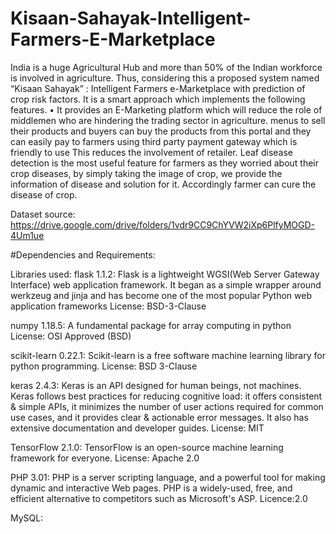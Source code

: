 # Kisaan-Sahayak-Intelligent-Farmers-E-Marketplace

India is a huge Agricultural Hub and more than 50% of the Indian workforce is involved in agriculture. Thus, considering this a proposed system named “Kisaan Sahayak” : Intelligent Farmers e-Marketplace with prediction of crop risk factors.
It is a smart approach which implements the following features.
• It provides an E-Marketing platform which will reduce the role of middlemen who are hindering the trading sector in agriculture.
menus to sell their products and buyers can buy the products from this portal and they can easily pay to farmers using third party payment gateway which is friendly to use This reduces the involvement of retailer.
Leaf disease detection is the most useful feature for farmers as they worried about their crop diseases, by simply taking the image of crop, we provide the information of disease and solution for it. Accordingly farmer can cure the disease of crop.


Dataset source:
https://drive.google.com/drive/folders/1vdr9CC9ChYVW2iXp6PlfyMOGD-4Um1ue


#Dependencies and Requirements:

 Libraries used:
 flask 1.1.2:
Flask is a lightweight WGSI(Web Server Gateway Interface) web application framework. It began as a simple wrapper around werkzeug and jinja and has become one of the most popular Python web application frameworks
License: BSD-3-Clause

numpy 1.18.5:
A fundamental package for array computing in python
License: OSI Approved (BSD)

scikit-learn 0.22.1:
Scikit-learn is a free software machine learning library for python programming.
License: BSD 3-Clause

keras 2.4.3:
Keras is an API designed for human beings, not machines. Keras follows best practices for reducing cognitive load: it offers consistent & simple APIs, it minimizes the number of user actions required for common use cases, and it provides clear & actionable error messages. It also has extensive documentation and developer guides.
License: MIT


TensorFlow 2.1.0:
TensorFlow is an open-source machine learning framework for everyone.
License: Apache 2.0


PHP 3.01:
PHP is a server scripting language, and a powerful tool for making dynamic and interactive Web pages.
PHP is a widely-used, free, and efficient alternative to competitors such as Microsoft's ASP.
Licence:2.0

MySQL:
